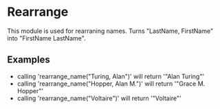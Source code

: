 Rearrange
===========

This module is used for rearraning names.
Turns "LastName, FirstName" into "FirstName LastName".

## Examples

* calling 'rearrange_name("Turing, Alan")' will return '"Alan Turing"'
* calling 'rearrange_name("Hopper, Alan M.")' will return '"Grace M. Hopper"'
* calling 'rearrange_name("Voltaire")' will return '"Voltaire"'